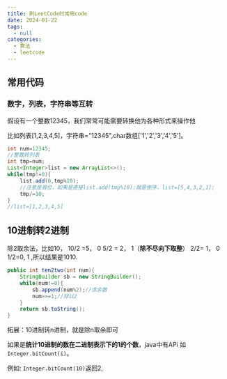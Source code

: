 ```yaml
---
title: 刷LeetCode时常用code
date: 2024-01-22
tags: 
  - null
categories:  
  - 算法
  - leetcode
---
```


## 常用代码

### 数字，列表，字符串等互转

假设有一个整数12345，我们常常可能需要转换他为各种形式来操作他

比如列表[1,2,3,4,5]，字符串="12345",char数组['1','2','3','4','5']。

```java
int num=12345;
//整数转列表
int tmp=num;
List<Integer>list = new ArrayList<>();
while(tmp!=0){
    list.add(0,tmp%10);
    //注意是首位，如果是直接list.add(tmp%10);就是倒序，list=[5,4,3,2,1];
    tmp/=10;
}
//list=[1,2,3,4,5]
```

## 10进制转2进制

除2取余法，比如10，
10/2  =5，  0
5/2 = 2，  1（**除不尽向下取整**）
2/2= 1， 0
1/2=0,  1   ,所以结果是1010.

```java
public int ten2two(int num){
    StringBuilder sb = new StringBuilder();
    while(num!=0){
        sb.append(num%2);//求余数
        num>>=1;//除以2
    }
    return sb.toString();
}
```

拓展：10进制转n进制，就是除n取余即可

如果是**统计10进制的数在二进制表示下的1的个数**，java中有APi 如`Integer.bitCount(i)`。

例如: `Integer.bitCount(10)`返回2,

